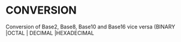 # CONVERSION
Conversion of Base2, Base8, Base10 and Base16  vice versa (BINARY |OCTAL | DECIMAL |HEXADECIMAL
